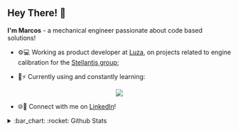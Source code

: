 ## Hey There! 👋
**I'm Marcos** - a mechanical engineer passionate about code based solutions!

- ⚙️💻 Working as product developer at [Luza](https://www.luzagroup.com), on projects related to engine calibration for the [Stellantis group](https://www.stellantis.com/en);<br>

- 🧠⚡ Currently using and constantly learning:<br/>

<p align="center">
  <a href="https://skillicons.dev">
    <img src="https://skillicons.dev/icons?i=js,react,nodejs,matlab,py,postgres)" />
  </a>
</p>

- :globe_with_meridians::link: Connect with me on [LinkedIn](https://www.linkedin.com/in/santosmrb/)!

<details>
  <summary>:bar_chart: :rocket: Github Stats </summary>
   <div align='center'>
      
   <a align="center" href="#">![Github stats](https://github-readme-stats.vercel.app/api?username=santosmrb&theme=merko&count_private=true&hide_border=true&line_height=20)</a>
   <a align="center" href="#">![Top Langs](https://github-readme-stats.vercel.app/api/top-langs/?username=santosmrb&layout=compact&theme=merko&count_private=true&hide_border=true_height=20)</a> 
   </div>
</details>
